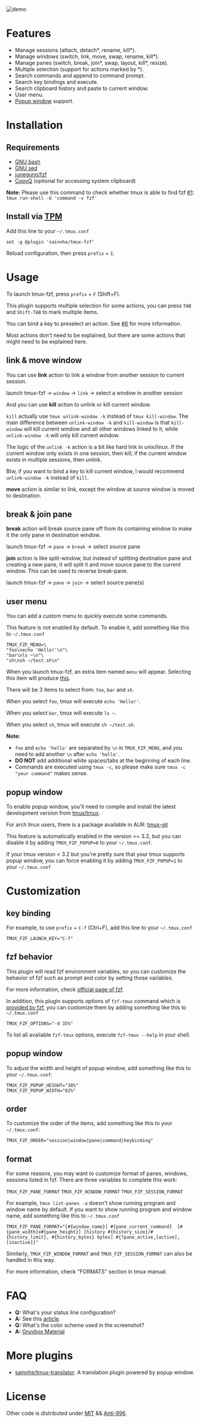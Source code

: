![demo](https://gitlab.com/sainnhe/img/-/raw/master/tmux-fzf.gif)

# Features

- Manage sessions (attach, detach*, rename, kill*).
- Manage windows (switch, link, move, swap, rename, kill*).
- Manage panes (switch, break, join*, swap, layout, kill*, resize).
- Multiple selection (support for actions marked by *).
- Search commands and append to command prompt.
- Search key bindings and execute.
- Search clipboard history and paste to current window.
- User menu.
- [Popup window](https://github.com/tmux/tmux/issues/1842) support.

# Installation

## Requirements

- [GNU bash](https://www.gnu.org/software/bash/)
- [GNU sed](https://www.gnu.org/software/sed/)
- [junegunn/fzf](https://github.com/junegunn/fzf/)
- [CopyQ](https://github.com/hluk/CopyQ) (optional for accessing system clipboard)

**Note:** Please use this command to check whether tmux is able to find fzf [#1](https://github.com/sainnhe/tmux-fzf/issues/1): `tmux run-shell -b 'command -v fzf'`

## Install via [TPM](https://github.com/tmux-plugins/tpm/)

Add this line to your `~/.tmux.conf`

```tmux
set -g @plugin 'sainnhe/tmux-fzf'
```

Reload configuration, then press `prefix` + `I`.

# Usage

To launch tmux-fzf, press `prefix` + `F` (Shift+F).

This plugin supports multiple selection for some actions, you can press `TAB` and `Shift-TAB` to mark multiple items.

You can bind a key to preselect an action. See [#6](https://github.com/sainnhe/tmux-fzf/issues/6) for more information.

Most actions don't need to be explained, but there are some actions that might need to be explained here.

## link & move window

You can use **link** action to link a window from another session to current session.

launch tmux-fzf -> `window` -> `link` -> select a window in another session

And you can use **kill** action to unlink or kill current window.

`kill` actually use `tmux unlink-window -k` instead of `tmux kill-window`. The main difference between `unlink-window -k` and `kill-window` is that `kill-window` will kill current window and all other windows linked to it, while `unlink-window -k` will only kill current window.

The logic of the `unlink -k` action is a bit like hard link in unix/linux. If the current window only exists in one session, then kill; if the current window exists in multiple sessions, then unlink.

Btw, if you want to bind a key to kill current window, I would recommend `unlink-window -k` instead of `kill`.

**move** action is similar to link, except the window at source window is moved to destination.

## break & join pane

**break** action will break source pane off from its containing window to make it the only pane in destination window.

launch tmux-fzf -> `pane` -> `break` -> select source pane

**join** action is like split-window, but instead of splitting destination pane and creating a new pane, it will split it and move source pane to the current window. This can be used to reverse break-pane.

launch tmux-fzf -> `pane` -> `join` -> select source pane(s)

## user menu

You can add a custom menu to quickly execute some commands.

This feature is not enabled by default. To enable it, add something like this to `~/.tmux.conf`

```shell
TMUX_FZF_MENU=\
"foo\necho 'Hello!'\n"\
"bar\nls ~\n"\
"sh\nsh ~/test.sh\n"
```

When you launch tmux-fzf, an extra item named `menu` will appear. Selecting this item will produce [this](https://user-images.githubusercontent.com/37491630/66251156-71836000-e73c-11e9-809d-e865651f8d7d.png).

There will be 3 items to select from: `foo`, `bar` and `sh`.

When you select `foo`, tmux will execute `echo 'Hello!'`.

When you select `bar`, tmux will execute `ls ~`.

When you select `sh`, tmux will execute `sh ~/test.sh`.

**Note:**

- `foo` and `echo 'hello'` are separated by `\n` in `TMUX_FZF_MENU`, and you need to add another `\n` after `echo 'hello'`.
- **DO NOT** add additional white spaces/tabs at the beginning of each line.
- Commands are executed using `tmux -c`, so please make sure `tmux -c "your command"` makes sense.

## popup window

To enable popup window, you'll need to compile and install the latest development version from [tmux/tmux](https://github.com/tmux/tmux).

For arch linux users, there is a package available in AUR: [tmux-git](https://aur.archlinux.org/packages/tmux-git)

This feature is automatically enabled in the version >= 3.2, but you can disable it by adding `TMUX_FZF_POPUP=0` to your `~/.tmux.conf`.

If your tmux version < 3.2 but you're pretty sure that your tmux supports popup window, you can force enabling it by adding `TMUX_FZF_POPUP=1` to your `~/.tmux.conf`

# Customization

## key binding

For example, to use `prefix` + `C-f` (Ctrl+F), add this line to your `~/.tmux.conf`

```tmux
TMUX_FZF_LAUNCH_KEY="C-f"
```

## fzf behavior

This plugin will read fzf environment variables, so you can customize the behavior of fzf such as prompt and color by setting those variables.

For more information, check [official page of fzf](https://github.com/junegunn/fzf/#environment-variables).

In addition, this plugin supports options of `fzf-tmux` command which is [provided by fzf](https://github.com/junegunn/fzf#fzf-tmux-script), you can customize them by adding something like this to `~/.tmux.conf`

```tmux
TMUX_FZF_OPTIONS="-d 35%"
```

To list all available `fzf-tmux` options, execute `fzf-tmux --help` in your shell.

## popup window

To adjust the width and height of popup window, add something like this to your `~/.tmux.conf`:

```shell
TMUX_FZF_POPUP_HEIGHT="38%"
TMUX_FZF_POPUP_WIDTH="62%"
```

## order

To customize the order of the items, add something like this to your `~/.tmux.conf`:

```shell
TMUX_FZF_ORDER="session|window|pane|command|keybinding"
```

## format

For some reasons, you may want to customize format of panes, windows, sessions listed in fzf. There are three variables to complete this work:

`TMUX_FZF_PANE_FORMAT`   `TMUX_FZF_WINDOW_FORMAT`   `TMUX_FZF_SESSION_FORMAT`

For example, `tmux list-panes -a` doesn't show running program and window name by default. If you want to show running program and window name, add something like this to `~/.tmux.conf`

```tmux
TMUX_FZF_PANE_FORMAT="[#{window_name}] #{pane_current_command}  [#{pane_width}x#{pane_height}] [history #{history_size}/#{history_limit}, #{history_bytes} bytes] #{?pane_active,[active],[inactive]}"
```

Similarly, `TMUX_FZF_WINDOW_FORMAT` and `TMUX_FZF_SESSION_FORMAT` can also be handled in this way.

For more information, check "FORMATS" section in tmux manual.

# FAQ

- **Q:** What's your status line configuration?
- **A:** See this [article](https://www.sainnhe.dev/post/status-line-config/).
- **Q:** What's the color scheme used in the screenshot?
- **A:** [Gruvbox Material](https://github.com/gruvbox-material/gruvbox-material)

# More plugins

- [sainnhe/tmux-translator](https://github.com/sainnhe/tmux-translator): A translation plugin powered by popup window.

# License

Other code is distributed under [MIT](./LICENSE) && [Anti-996](./Anti-996-LICENSE).

